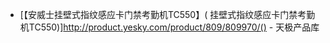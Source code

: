 

- [【安威士挂壁式指纹感应卡门禁考勤机TC550】( 挂壁式指纹感应卡门禁考勤机TC550)]http://product.yesky.com/product/809/809970/() - 天极产品库
